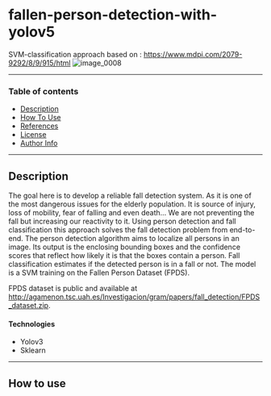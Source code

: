 # fallen-person-detection-with-yolov5
SVM-classification approach based on : https://www.mdpi.com/2079-9292/8/9/915/html
![image_0008](https://user-images.githubusercontent.com/46407601/144666263-20642623-4a28-41b3-9a12-df1f718f8ee3.jpg)

---
### Table of contents 

- [Description](#description)
- [How To Use](#how-to-use)
- [References](#references)
- [License](#License)
- [Author Info](#autor-info)

---

## Description 

The goal here is to develop a reliable fall detection system. As it is one of the most dangerous issues for the elderly population. It is source of injury, loss of mobility, fear of falling and even death... 
We are not preventing the fall but increasing our reactivity to it. Using person detection and fall classification this approach solves the fall detection problem from end-to-end. The person detection algorithm aims to localize all persons in an image. Its output is the enclosing bounding boxes and the confidence scores that reflect how likely it is that the boxes contain a person. Fall classification estimates if the detected person is in a fall or not. The model is a SVM training on the Fallen Person Dataset (FPDS).

FPDS dataset is public and available at http://agamenon.tsc.uah.es/Investigacion/gram/papers/fall_detection/FPDS_dataset.zip.

#### Technologies
- Yolov3
- Sklearn

---

## How to use
